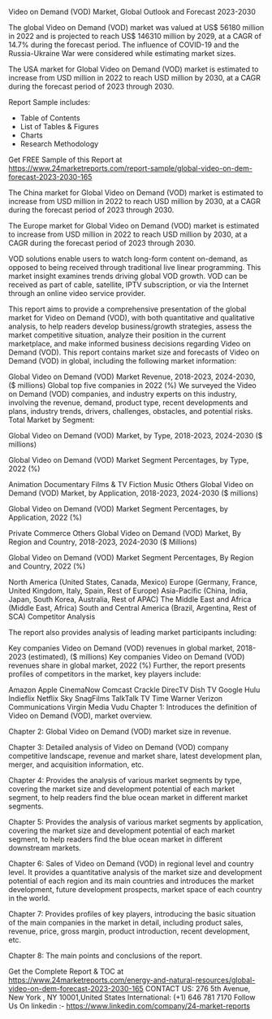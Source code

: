 Video on Demand (VOD) Market, Global Outlook and Forecast 2023-2030

The global Video on Demand (VOD) market was valued at US$ 56180 million in 2022 and is projected to reach US$ 146310 million by 2029, at a CAGR of 14.7% during the forecast period. The influence of COVID-19 and the Russia-Ukraine War were considered while estimating market sizes.

The USA market for Global Video on Demand (VOD)  market is estimated to increase from USD million in 2022 to reach USD million by 2030, at a CAGR during the forecast period of 2023 through 2030.

Report Sample includes:
- Table of Contents
- List of Tables & Figures
- Charts
- Research Methodology

Get FREE Sample of this Report at https://www.24marketreports.com/report-sample/global-video-on-dem-forecast-2023-2030-165

The China market for Global Video on Demand (VOD) market is estimated to increase from USD million in 2022 to reach USD million by 2030, at a CAGR during the forecast period of 2023 through 2030.

The Europe market for Global Video on Demand (VOD) market is estimated to increase from USD million in 2022 to reach USD million by 2030, at a CAGR during the forecast period of 2023 through 2030.

VOD solutions enable users to watch long-form content on-demand, as opposed to being received through traditional live linear programming. This market insight examines trends driving global VOD growth. VOD can be received as part of cable, satellite, IPTV subscription, or via the Internet through an online video service provider.

This report aims to provide a comprehensive presentation of the global market for Video on Demand (VOD), with both quantitative and qualitative analysis, to help readers develop business/growth strategies, assess the market competitive situation, analyze their position in the current marketplace, and make informed business decisions regarding Video on Demand (VOD). This report contains market size and forecasts of Video on Demand (VOD) in global, including the following market information:

Global Video on Demand (VOD) Market Revenue, 2018-2023, 2024-2030, ($ millions)
Global top five companies in 2022 (%)
We surveyed the Video on Demand (VOD) companies, and industry experts on this industry, involving the revenue, demand, product type, recent developments and plans, industry trends, drivers, challenges, obstacles, and potential risks. Total Market by Segment:

Global Video on Demand (VOD) Market, by Type, 2018-2023, 2024-2030 ($ millions)

Global Video on Demand (VOD) Market Segment Percentages, by Type, 2022 (%)

Animation
Documentary
Films & TV Fiction
Music
Others
Global Video on Demand (VOD) Market, by Application, 2018-2023, 2024-2030 ($ millions)

Global Video on Demand (VOD) Market Segment Percentages, by Application, 2022 (%)

Private
Commerce
Others
Global Video on Demand (VOD) Market, By Region and Country, 2018-2023, 2024-2030 ($ Millions)

Global Video on Demand (VOD) Market Segment Percentages, By Region and Country, 2022 (%)

North America (United States, Canada, Mexico)
Europe (Germany, France, United Kingdom, Italy, Spain, Rest of Europe)
Asia-Pacific (China, India, Japan, South Korea, Australia, Rest of APAC)
The Middle East and Africa (Middle East, Africa)
South and Central America (Brazil, Argentina, Rest of SCA)
Competitor Analysis

The report also provides analysis of leading market participants including:

Key companies Video on Demand (VOD) revenues in global market, 2018-2023 (estimated), ($ millions)
Key companies Video on Demand (VOD) revenues share in global market, 2022 (%)
Further, the report presents profiles of competitors in the market, key players include:

Amazon
Apple
CinemaNow
Comcast
Crackle
DirecTV
Dish TV
Google
Hulu
Indieflix
Netflix
Sky
SnagFilms
TalkTalk TV
Time Warner
Verizon Communications
Virgin Media
Vudu
Chapter 1: Introduces the definition of Video on Demand (VOD), market overview.

Chapter 2: Global Video on Demand (VOD) market size in revenue.

Chapter 3: Detailed analysis of Video on Demand (VOD) company competitive landscape, revenue and market share, latest development plan, merger, and acquisition information, etc.

Chapter 4: Provides the analysis of various market segments by type, covering the market size and development potential of each market segment, to help readers find the blue ocean market in different market segments.

Chapter 5: Provides the analysis of various market segments by application, covering the market size and development potential of each market segment, to help readers find the blue ocean market in different downstream markets.

Chapter 6: Sales of Video on Demand (VOD) in regional level and country level. It provides a quantitative analysis of the market size and development potential of each region and its main countries and introduces the market development, future development prospects, market space of each country in the world.

Chapter 7: Provides profiles of key players, introducing the basic situation of the main companies in the market in detail, including product sales, revenue, price, gross margin, product introduction, recent development, etc.

Chapter 8: The main points and conclusions of the report.

Get the Complete Report & TOC at https://www.24marketreports.com/energy-and-natural-resources/global-video-on-dem-forecast-2023-2030-165
CONTACT US:
276 5th Avenue, New York , NY 10001,United States
International: (+1) 646 781 7170
Follow Us On linkedin :- https://www.linkedin.com/company/24-market-reports
